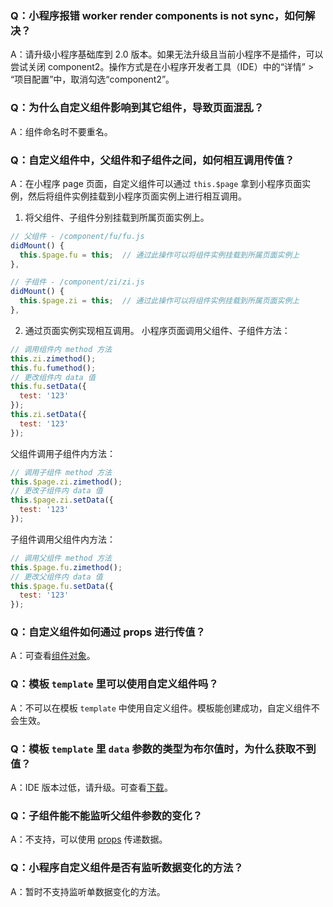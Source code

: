 ### Q：小程序报错 worker render components is not sync，如何解决？

A：请升级小程序基础库到 2.0 版本。如果无法升级且当前小程序不是插件，可以尝试关闭 component2。操作方式是在小程序开发者工具（IDE）中的“详情” > “项目配置”中，取消勾选“component2”。

### Q：为什么自定义组件影响到其它组件，导致页面混乱？

A：组件命名时不要重名。
### Q：自定义组件中，父组件和子组件之间，如何相互调用传值？

A：在小程序 page 页面，自定义组件可以通过 `this.$page` 拿到小程序页面实例，然后将组件实例挂载到小程序页面实例上进行相互调用。

1. 将父组件、子组件分别挂载到所属页面实例上。

```javascript
// 父组件 - /component/fu/fu.js
didMount() {
  this.$page.fu = this;  // 通过此操作可以将组件实例挂载到所属页面实例上
},
```

```javascript
// 子组件 - /component/zi/zi.js
didMount() {
  this.$page.zi = this;  // 通过此操作可以将组件实例挂载到所属页面实例上
},
```

2. 通过页面实例实现相互调用。
小程序页面调用父组件、子组件方法：

```javascript
// 调用组件内 method 方法
this.zi.zimethod();
this.fu.fumethod();
// 更改组件内 data 值
this.fu.setData({
  test: '123'
});
this.zi.setData({
  test: '123'
});
```

父组件调用子组件内方法：

```javascript
// 调用子组件 method 方法
this.$page.zi.zimethod();
// 更改子组件内 data 值
this.$page.zi.setData({
  test: '123'
});
```

子组件调用父组件内方法：

```javascript
// 调用父组件 method 方法
this.$page.fu.zimethod();
// 更改父组件内 data 值
this.$page.fu.setData({
  test: '123'
});
```
### Q：自定义组件如何通过 props 进行传值？

A：可查看[组件对象](https://opendocs.alipay.com/mini/framework/component_object)。

### Q：模板 `template` 里可以使用自定义组件吗？

A：不可以在模板 `template` 中使用自定义组件。模板能创建成功，自定义组件不会生效。

### Q：模板 `template` 里 `data` 参数的类型为布尔值时，为什么获取不到值？

A：IDE 版本过低，请升级。可查看[下载](https://opendocs.alipay.com/mini/ide/download)。

### Q：子组件能不能监听父组件参数的变化？

A：不支持，可以使用 [props](https://opendocs.alipay.com/mini/framework/component_object) 传递数据。

### Q：小程序自定义组件是否有监听数据变化的方法？

A：暂时不支持监听单数据变化的方法。
